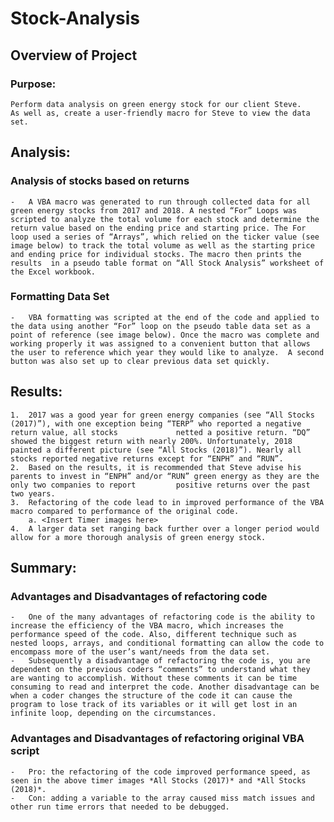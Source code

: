# Stock-Analysis

## Overview of Project

### Purpose:
	Perform data analysis on green energy stock for our client Steve. 
	As well as, create a user-friendly macro for Steve to view the data set. 

## Analysis:

### Analysis of stocks based on returns
	-	A VBA macro was generated to run through collected data for all green energy stocks from 2017 and 2018. A nested “For” Loops was scripted to analyze the total volume for each stock and determine the return value based on the ending price and starting price. The For loop used a series of “Arrays”, which relied on the ticker value (see image below) to track the total volume as well as the starting price and ending price for individual stocks. The macro then prints the results 	in a pseudo table format on “All Stock Analysis” worksheet of the Excel workbook. 

### Formatting Data Set
	-	VBA formatting was scripted at the end of the code and applied to the data using another “For” loop on the pseudo table data set as a point of reference (see image below). Once the macro was complete and working properly it was assigned to a convenient button that allows the user to reference which year they would like to analyze.  A second button was also set up to clear previous data set quickly. 
## Results:
	1.	2017 was a good year for green energy companies (see “All Stocks (2017)”), with one exception being “TERP” who reported a negative return value, all stocks 			netted a positive return. “DQ” showed the biggest return with nearly 200%. Unfortunately, 2018 painted a different picture (see “All Stocks (2018)”). Nearly all 		 stocks reported negative returns except for “ENPH” and “RUN”.
	2.	Based on the results, it is recommended that Steve advise his parents to invest in “ENPH” and/or “RUN” green energy as they are the only two companies to report 		 positive returns over the past two years. 
	3.	Refactoring of the code lead to in improved performance of the VBA macro compared to performance of the original code. 
		a. <Insert Timer images here>
	4.	A larger data set ranging back further over a longer period would allow for a more thorough analysis of green energy stock. 

## Summary:

### Advantages and Disadvantages of refactoring code
	-	One of the many advantages of refactoring code is the ability to increase the efficiency of the VBA macro, which increases the performance speed of the code. Also, different technique such as nested loops, arrays, and conditional formatting can allow the code to encompass more of the user’s want/needs from the data set.  
	-	Subsequently a disadvantage of refactoring the code is, you are dependent on the previous coders “comments” to understand what they are wanting to accomplish. Without these comments it can be time consuming to read and interpret the code. Another disadvantage can be when a coder changes the structure of the code it can cause the program to lose track of its variables or it will get lost in an infinite loop, depending on the circumstances. 

### Advantages and Disadvantages of refactoring original VBA script
	-	Pro: the refactoring of the code improved performance speed, as seen in the above timer images *All Stocks (2017)* and *All Stocks (2018)*. 
	-	Con: adding a variable to the array caused miss match issues and other run time errors that needed to be debugged.  

